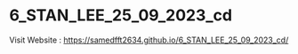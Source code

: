 # 6_STAN_LEE_25_09_2023_cd

Visit Website : https://samedfft2634.github.io/6_STAN_LEE_25_09_2023_cd/
